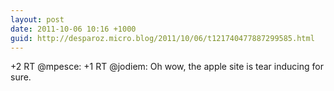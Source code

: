 ```yaml
---
layout: post
date: 2011-10-06 10:16 +1000
guid: http://desparoz.micro.blog/2011/10/06/t121740477887299585.html
---
```

+2 RT @mpesce: +1 RT @jodiem: Oh wow, the apple site is tear inducing for sure.
